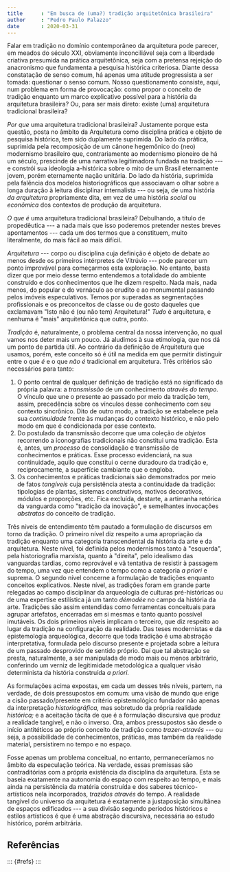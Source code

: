 ```yaml
---
title      : "Em busca de (uma?) tradição arquitetônica brasileira"
author     : "Pedro Paulo Palazzo"
date       : 2020-03-31
---
```


Falar em tradição no domínio contemporâneo da arquitetura pode parecer,
em meados do século XXI, obviamente inconciliável seja com a liberdade
criativa presumida na prática arquitetônica, seja com a pretensa
rejeição do anacronismo que fundamenta a pesquisa histórica criteriosa.
Diante dessa constatação de senso comum, há apenas uma atitude
progressista a ser tomada: questionar o senso comum. Nosso
questionamento consiste, aqui, num problema em forma de provocação: como
propor o conceito de tradição enquanto um marco explicativo possível
para a história da arquitetura brasileira? Ou, para ser mais direto:
existe (uma) arquitetura tradicional brasileira?

*Por que* uma arquitetura tradicional brasileira? Justamente porque
esta questão, posta no âmbito da Arquitetura como disciplina prática e
objeto de pesquisa histórica, tem sido duplamente suprimida.
Do lado da prática, suprimida pela recomposição de um cânone hegemônico
do (neo) modernismo brasileiro que, contrariamente ao modernismo
pioneiro de há um século, prescinde de uma narrativa legitimadora
fundada na tradição --- e constrói sua ideologia a-histórica sobre o
mito de um Brasil eternamente jovem, porém eternamente nação unitária.
Do lado da história, suprimida pela falência dos modelos
historiográficos que associavam o olhar sobre a longa duração à leitura
disciplinar internalista --- ou seja, de uma história *da arquitetura*
propriamente dita, em vez de uma história *social* ou *econômica* dos
contextos de produção da arquitetura.

*O que é* uma arquitetura tradicional brasileira? Debulhando, a título
de propedêutica --- a nada mais que isso poderemos pretender nestes
breves apontamentos --- cada um dos termos que a constituem, muito
literalmente, do mais fácil ao mais difícil.

*Arquitetura* --- corpo ou disciplina cuja definição é objeto de debate
ao menos desde os primeiros intérpretes de Vitrúvio --- pode parecer um
ponto improvável para começarmos esta exploração. No entanto, basta
dizer que por meio desse termo entendemos a totalidade do ambiente
construído e dos conhecimentos que lhe dizem respeito. Nada mais, nada
menos, do popular e do vernáculo ao erudito e ao monumental passando
pelos imóveis especulativos. Temos por superadas as segmentações
profissionais e os preconceitos de classe ou de gosto daqueles que
exclamavam "Isto não é (ou não tem) Arquitetura!" *Tudo* é arquitetura,
e nenhuma é "mais" arquitetônica que outra, ponto.

*Tradição* é, naturalmente, o problema central da nossa intervenção, no
qual vamos nos deter mais um pouco. Já aludimos à sua etimologia, que
nos dá um ponto de partida útil. Ao contrário da definição de
Arquitetura que usamos, porém, este conceito só é útil na medida em que
permitir distinguir entre o que *é* e o que *não é* tradicional em
arquitetura. Três critérios são necessários para tanto:

1) O ponto central de qualquer definição de tradição está no significado
   da própria palavra: a *transmissão* de um conhecimento *através do
   tempo.* O vínculo que une o presente ao passado por meio da tradição
   tem, assim, precedência sobre os vínculos desse conhecimento com seu
   contexto sincrônico. Dito de outro modo, a tradição se estabelece
   pela sua *continuidade* frente às mudanças do contexto histórico, e
   não pelo modo em que é condicionada por esse contexto.
2) Do postulado da transmissão decorre que uma coleção de *objetos*
   recorrendo a iconografias tradicionais não constitui uma tradição.
   Esta é, antes, um *processo* de consolidação e transmissão de
   conhecimentos e práticas. Esse processo evidenciará, na sua
   continuidade, aquilo que constitui o cerne duradouro da tradição e,
   reciprocamente, a superfície cambiante que o engloba.
3) Os conhecimentos e práticas tradicionais são demonstrados por meio de
   fatos *tangíveis* cuja persistência atesta a continuidade da
   tradição: tipologias de plantas, sistemas construtivos, motivos
   decorativos, módulos e proporções, etc. Fica excluída, destarte, a
   artimanha retórica da vanguarda como "tradição da inovação", e
   semelhantes invocações *abstratas* do conceito de tradição.

Três níveis de entendimento têm pautado a formulação de discursos em
torno da tradição.
O primeiro nível diz respeito a uma apropriação da tradição enquanto uma
categoria transcendental da história da arte e da arquitetura. Neste
nível, foi definida pelos modernismos tanto à "esquerda", pela
historiografia marxista, quanto à "direita", pelo idealismo das
vanguardas tardias, como reprovável e vã tentativa de resistir à
passagem do tempo, uma vez que entendem o tempo como a categoria *a
priori* e suprema.
O segundo nível concerne a formulação de tradições enquanto conceitos
explicativos. Neste nível, as tradições foram em grande parte relegadas
ao campo disciplinar da arqueologia de culturas pré-históricas ou de uma
expertise estilística já um tanto *démodée* no campo da história da
arte. Tradições são assim entendidas como ferramentas conceituais para
agrupar artefatos, encerradas em si mesmas e tanto quanto possível
imutáveis.
Os dois primeiros níveis implicam o terceiro, que diz respeito ao lugar
da tradição na configuração da realidade. Das teses modernistas e da
epistemologia arqueológica, decorre que toda tradição é uma abstração
interpretativa, formulada pelo discurso presente e projetada sobre a
leitura de um passado desprovido de sentido próprio. Daí que tal
abstração se presta, naturalmente, a ser manipulada de modo mais ou
menos arbitrário, conferindo um verniz de legitimidade metodológica a
qualquer visão determinista da história construída *a priori.*

As formulações acima expostas, em cada um desses três níveis, partem, na
verdade, de dois pressupostos em comum: uma visão de mundo que erige a
cisão passado/presente em critério epistemológico fundador não apenas da
interpretação *historiográfica,* mas sobretudo da própria realidade
*histórica;* e a aceitação tácita de que é a formulação discursiva que
produz a realidade tangível, e não o inverso. Ora, ambos pressupostos
são desde o início antitéticos ao próprio conceito de tradição como
*trazer-através* --- ou seja, a possibilidade de conhecimentos,
práticas, mas também da realidade material, persistirem no tempo e no
espaço.

Fosse apenas um problema conceitual, no entanto, permaneceríamos no
âmbito da especulação teórica. Na verdade, essas premissas são
contraditórias com a própria existência da disciplina da arquitetura.
Esta se baseia exatamente na autonomia do espaço com respeito ao tempo,
e mais ainda na persistência da matéria construída e dos saberes
técnico-artísticos nela incorporados, *trazidos através* do tempo.
A realidade tangível do universo da arquitetura é exatamente a
justaposição simultânea de espaços edificados --- a sua divisão segundo
períodos históricos e estilos artísticos é que é uma abstração
discursiva, necessária ao estudo histórico, porém arbitrária.

Referências
-----------

::: {#refs}
:::
